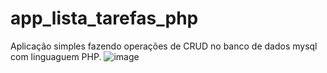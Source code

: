 # app_lista_tarefas_php
Aplicação simples fazendo operações de CRUD no banco de dados mysql com linguaguem PHP.
![image](https://user-images.githubusercontent.com/74381457/227298851-b3746b8a-8da4-4bfd-9dbf-b3eaf1933e2b.png)
